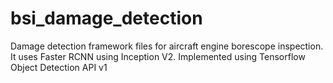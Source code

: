 # bsi_damage_detection
Damage detection framework files for aircraft engine borescope inspection. It uses Faster RCNN using Inception V2. Implemented using Tensorflow Object Detection API v1
